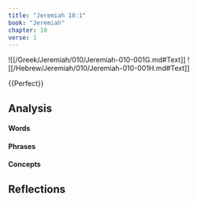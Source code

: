 ```yaml
---
title: "Jeremiah 10:1"
book: "Jeremiah"
chapter: 10
verse: 1
---
```

![[/Greek/Jeremiah/010/Jeremiah-010-001G.md#Text]]
![[/Hebrew/Jeremiah/010/Jeremiah-010-001H.md#Text]]

{{Perfect}}

## Analysis

#### Words

#### Phrases

#### Concepts

## Reflections
